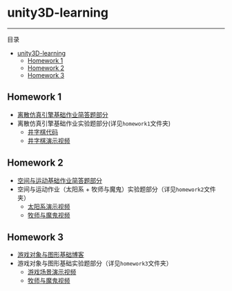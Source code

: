 # unity3D-learning
---
目录
<!-- TOC -->

- [unity3D-learning](#unity3d-learning)
    - [Homework 1](#homework-1)
    - [Homework 2](#homework-2)
    - [Homework 3](#homework-3)

<!-- /TOC -->

## Homework 1 
* [离散仿真引擎基础作业简答题部分](https://rqtn.github.io/homework1/)
* 离散仿真引擎基础作业实验题部分(详见`homework1`文件夹)
    * [井字棋代码](https://github.com/RQTN/unity3D-learning/blob/master/homework1/TicTacToeBeh.cs)
    * [井字棋演示视频](https://github.com/RQTN/unity3D-learning/blob/master/homework1/%E4%BA%95%E5%AD%97%E6%A3%8B%E6%BC%94%E7%A4%BA%E8%A7%86%E9%A2%91.mp4)

## Homework 2
* [空间与运动基础作业简答题部分](https://rqtn.github.io/homework2/)
* 空间与运动作业（太阳系 + 牧师与魔鬼）实验题部分（详见`homework2`文件夹）
    * [太阳系演示视频](https://github.com/RQTN/unity3D-learning/blob/master/homework2/%E5%A4%AA%E9%98%B3%E7%B3%BB.mp4)
    * [牧师与魔鬼视频](https://github.com/RQTN/unity3D-learning/blob/master/homework2/%E7%89%A7%E5%B8%88%E4%B8%8E%E9%AD%94%E9%AC%BC.mp4)

## Homework 3
* [游戏对象与图形基础博客](https://rqtn.github.io/homework3/)
* 游戏对象与图形基础实验题部分（详见`homework3`文件夹）
    * [游戏场景演示视频](https://github.com/RQTN/unity3D-learning/blob/master/homework3/%E6%B8%B8%E6%88%8F%E5%9C%BA%E6%99%AF%E6%BC%94%E7%A4%BA.mp4)
    * [牧师与魔鬼视频](https://github.com/RQTN/unity3D-learning/blob/master/homework3/%E7%89%A7%E5%B8%88%E4%B8%8E%E9%AD%94%E9%AC%BCV2.mp4)
